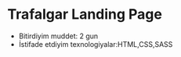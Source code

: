 # Trafalgar Landing Page

- Bitirdiyim muddet: 2 gun
- İstifade etdiyim texnologiyalar:HTML,CSS,SASS
